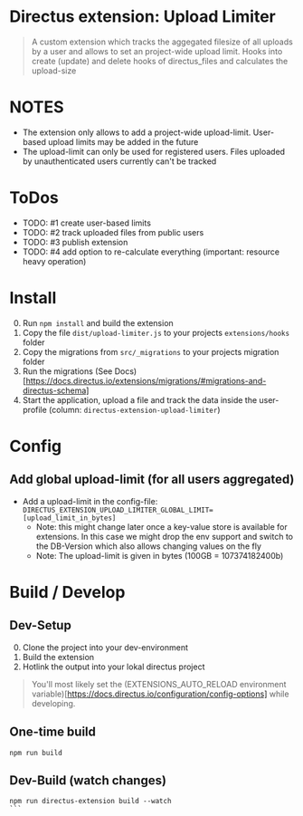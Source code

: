 # Directus extension: Upload Limiter
>
> A custom extension which tracks the aggegated filesize of all uploads by a user and allows to set an project-wide upload limit.
> Hooks into create (update) and delete hooks of directus_files and calculates the upload-size
>

# NOTES
* The extension only allows to add a project-wide upload-limit. User-based upload limits may be added in the future
* The upload-limit can only be used for registered users. Files uploaded by unauthenticated users currently can't be tracked

# ToDos
* TODO: #1 create user-based limits
* TODO: #2 track uploaded files from public users
* TODO: #3 publish extension
* TODO: #4 add option to re-calculate everything (important: resource heavy operation)

# Install
0. Run `npm install` and build the extension
1. Copy the file `dist/upload-limiter.js` to your projects `extensions/hooks` folder
2. Copy the migrations from `src/_migrations` to your projects migration folder
3. Run the migrations (See Docs)[https://docs.directus.io/extensions/migrations/#migrations-and-directus-schema]
4. Start the application, upload a file and track the data inside the user-profile (column: `directus-extension-upload-limiter`)

# Config
## Add global upload-limit (for all users aggregated)
* Add a upload-limit in the config-file: `DIRECTUS_EXTENSION_UPLOAD_LIMITER_GLOBAL_LIMIT=[upload_limit_in_bytes]`
  * Note: this might change later once a key-value store is available for extensions. In this case we might drop the env support and switch to the DB-Version which also allows changing values on the fly
  * Note: The upload-limit is given in bytes (100GB = 107374182400b)

# Build / Develop
## Dev-Setup
0. Clone the project into your dev-environment
1. Build the extension
2. Hotlink the output into your lokal directus project

>
> You'll most likely set the (EXTENSIONS_AUTO_RELOAD environment variable)[https://docs.directus.io/configuration/config-options] while developing.
>
## One-time build
````
npm run build
````

## Dev-Build (watch changes)
````
npm run directus-extension build --watch
```